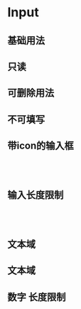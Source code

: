 # Input

## 基础用法
<ClientOnly>
<f-demo code='
   <if-input v-model="ms"></if-input>'>
<f-input/>
</f-demo>
</ClientOnly >

## 只读
<ClientOnly>
<f-demo code=''>
<if-input readonly value='这段话你只能读的说'/>
<if-input type="textarea" readonly value='这段话只能只读'/>
</f-demo>
</ClientOnly >

## 可删除用法
<ClientOnly>
<f-demo code='
   <if-input clearable></if-input>'>
<if-input clearable/>
<if-input type="textarea" clearable/>
</f-demo>
</ClientOnly >

## 不可填写
<ClientOnly>
<f-demo code='
   <if-input disabled></if-input>'>
<if-input disabled/>
<if-input type="textarea" disabled/>
</f-demo>
</ClientOnly >

## 带icon的输入框
<ClientOnly>
<f-demo code='
 <if-input icon="apple"/>
<if-input>
   <if-icon type="alipay" slot="preIcon" size="20"/>
</if-input>
<if-input>
   <if-icon type="wechat" slot="nextIcon" size="20"/>
</if-input>
<if-input>
   <if-icon type="qq" slot="preIcon" size="20"/>
   <if-icon type="true" slot="nextIcon" size="20"/>
</if-input>'>
<if-input type='password' icon="eye"/>
<if-input>
   <if-icon type="alipay" color='dark' slot="preIcon" size="20"/>
</if-input>
<if-input>
   <if-icon type="wechat" slot="nextIcon" size="20"/>
</if-input>
<br/><br/>
<if-input>
   <if-icon type="qq" slot="preIcon" size="20"/>
   <if-icon type="true" slot="nextIcon" size="20"/>
</if-input>
</f-demo>
</ClientOnly >

## 输入长度限制
<ClientOnly>
<f-demo code='
   <if-input maxlength="20"/>'>
<if-input maxlength="20"/><br/><br/>
<if-input maxlength="20" type="textarea"/>
</f-demo>
</ClientOnly >

## 文本域
<ClientOnly>
<f-demo code='
   <if-input maxlength="20"/>'>
<if-input type="textarea"/>
<if-input type="textarea" rows='2' cols='20'/>
<if-input type="textarea" rows='2' cols='20' maxlength="20"/>
</f-demo>
</ClientOnly >

## 文本域
<ClientOnly>
<f-demo code='
   <if-input maxlength="20"/>'>
<if-input type="password"/>
</f-demo>
</ClientOnly >

## 数字 长度限制
<ClientOnly>
<f-demo code='
   <if-input maxlength="20"/>'>
<if-number maxlength="2"  disabled/>
<if-number maxlength="2"  />
<if-number />
</f-demo>
</ClientOnly >
